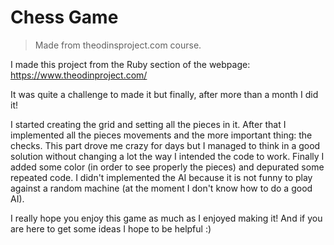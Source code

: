 # Chess Game
> Made from theodinsproject.com course.

I made this project from the Ruby section of the webpage: https://www.theodinproject.com/

It was quite a challenge to made it but finally, after more than a month I did
it!

I started creating the grid and setting all the pieces in it. After that I implemented
all the pieces movements and the more important thing: the checks. This part drove me 
crazy for days but I managed to think in a good solution without changing a lot the
way I intended the code to work. Finally I added some color (in order to see properly the
pieces) and depurated some repeated code. I didn't implemented the AI because it is not
funny to play against a random machine (at the moment I don't know how to do a good AI).

I really hope you enjoy this game as much as I enjoyed making it! And if you are here
to get some ideas I hope to be helpful :)